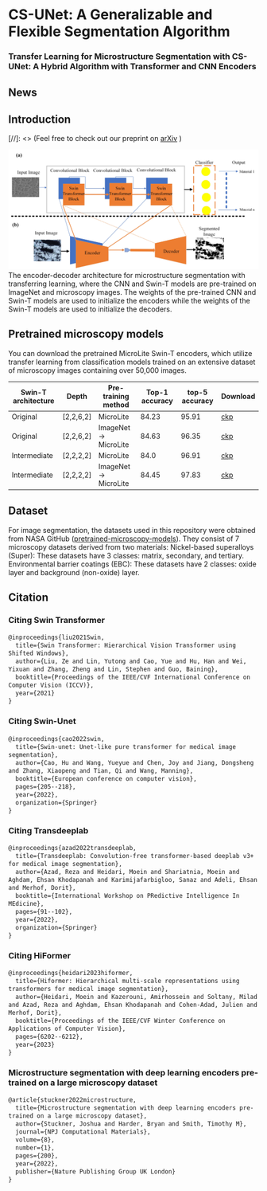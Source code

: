 # CS-UNet: A Generalizable and Flexible Segmentation Algorithm

### Transfer Learning for Microstructure Segmentation with CS-UNet: A Hybrid Algorithm with Transformer and CNN Encoders


## News

## Introduction
[//]: <> (Feel free to check out our preprint on [arXiv](https://arxiv.org/abs/2308.13917) &#8291;)


![alt text](https://github.com/Kalrfou/SwinT-pretrained-microscopy-models/blob/main/figures/Fig1.jpeg)
The encoder-decoder architecture for microstructure segmentation with transferring learning, where the CNN and Swin-T models
are pre-trained on ImageNet and microscopy images. The weights of the pre-trained CNN and Swin-T models are used to initialize the
encoders while the weights of the Swin-T models are used to initialize the decoders.
## Pretrained microscopy models
You can download the pretrained MicroLite Swin-T encoders, which utilize transfer learning from classification models trained on an extensive dataset of microscopy images containing over 50,000 images.

| Swin-T architecture |Depth | Pre-training method |Top-1 accuracy|top-5 accuracy | Download|
| --- | --- | --- | --- | --- | --- |
| Original | [2,2,6,2]|MicroLite | 84.23 | 95.91 |[ckp](https://drive.google.com/file/d/1SZsdAYgQXDUHRoxENoUICL_SxcToKzd0/view?usp=sharing)  |
| Original | [2,2,6,2] |ImageNet → MicroLite  | 84.63 | 96.35  | [ckp](https://drive.google.com/file/d/1ksqnjN1aiM133ASSg4PEswOnZtklg7Jb/view?usp=sharing) |
| Intermediate| [2,2,2,2] | MicroLite | 84.0 | 96.91  | [ckp](https://drive.google.com/file/d/11iuqZUfZEDmKJ_2UimDRFZraqPoCDWMu/view?usp=sharing) |
| Intermediate| [2,2,2,2]| ImageNet → MicroLite | 84.45 | 97.83 |[ckp](https://drive.google.com/file/d/1uNRH0DjAQiRPRdIvEraZdLpS6P1kDQUw/view?usp=sharing)  |


## Dataset
For image segmentation, the datasets used in this repository were obtained from NASA GitHub ([pretrained-microscopy-models](https://github.com/nasa/pretrained-microscopy-models)). They consist of 7 microscopy datasets derived from two materials:
Nickel-based superalloys (Super): These datasets have 3 classes: matrix, secondary, and tertiary.
Environmental barrier coatings (EBC): These datasets have 2 classes: oxide layer and background (non-oxide) layer.

## Citation
### Citing Swin Transformer
<pre class="notranslate"><code>@inproceedings{liu2021Swin,
  title={Swin Transformer: Hierarchical Vision Transformer using Shifted Windows},
  author={Liu, Ze and Lin, Yutong and Cao, Yue and Hu, Han and Wei, Yixuan and Zhang, Zheng and Lin, Stephen and Guo, Baining},
  booktitle={Proceedings of the IEEE/CVF International Conference on Computer Vision (ICCV)},
  year={2021}
}
</code></pre>
### Citing Swin-Unet
<pre class="notranslate"><code>@inproceedings{cao2022swin,
  title={Swin-unet: Unet-like pure transformer for medical image segmentation},
  author={Cao, Hu and Wang, Yueyue and Chen, Joy and Jiang, Dongsheng and Zhang, Xiaopeng and Tian, Qi and Wang, Manning},
  booktitle={European conference on computer vision},
  pages={205--218},
  year={2022},
  organization={Springer}
}
</code></pre>
### Citing Transdeeplab
<pre class="notranslate"><code>@inproceedings{azad2022transdeeplab,
  title={Transdeeplab: Convolution-free transformer-based deeplab v3+ for medical image segmentation},
  author={Azad, Reza and Heidari, Moein and Shariatnia, Moein and Aghdam, Ehsan Khodapanah and Karimijafarbigloo, Sanaz and Adeli, Ehsan and Merhof, Dorit},
  booktitle={International Workshop on PRedictive Intelligence In MEdicine},
  pages={91--102},
  year={2022},
  organization={Springer}
}
</code></pre>
### Citing HiFormer
<pre class="notranslate"><code>@inproceedings{heidari2023hiformer,
  title={Hiformer: Hierarchical multi-scale representations using transformers for medical image segmentation},
  author={Heidari, Moein and Kazerouni, Amirhossein and Soltany, Milad and Azad, Reza and Aghdam, Ehsan Khodapanah and Cohen-Adad, Julien and Merhof, Dorit},
  booktitle={Proceedings of the IEEE/CVF Winter Conference on Applications of Computer Vision},
  pages={6202--6212},
  year={2023}
}
</code></pre>
### Microstructure segmentation with deep learning encoders pre-trained on a large microscopy dataset
<pre class="notranslate"><code>@article{stuckner2022microstructure,
  title={Microstructure segmentation with deep learning encoders pre-trained on a large microscopy dataset},
  author={Stuckner, Joshua and Harder, Bryan and Smith, Timothy M},
  journal={NPJ Computational Materials},
  volume={8},
  number={1},
  pages={200},
  year={2022},
  publisher={Nature Publishing Group UK London}
}
</code></pre>






